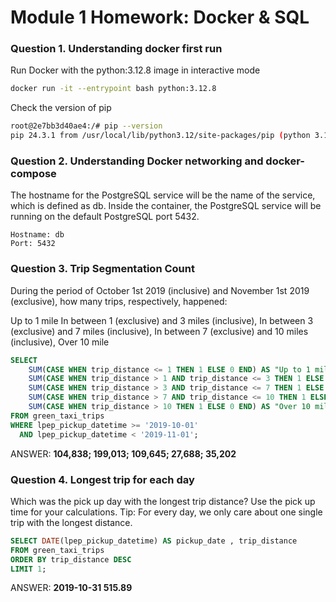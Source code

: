 # Module 1 Homework: Docker & SQL

### Question 1. Understanding docker first run

Run Docker with the python:3.12.8 image in interactive mode

```bash
docker run -it --entrypoint bash python:3.12.8
```

Check the version of pip

```bash
root@2e7bb3d40ae4:/# pip --version
pip 24.3.1 from /usr/local/lib/python3.12/site-packages/pip (python 3.12)
```

### Question 2. Understanding Docker networking and docker-compose

The hostname for the PostgreSQL service will be the name of the service, which is defined as db.
Inside the container, the PostgreSQL service will be running on the default PostgreSQL port 5432.

```
Hostname: db
Port: 5432
```

### Question 3. Trip Segmentation Count

During the period of October 1st 2019 (inclusive) and November 1st 2019 (exclusive), how many trips, respectively, happened:

Up to 1 mile
In between 1 (exclusive) and 3 miles (inclusive),
In between 3 (exclusive) and 7 miles (inclusive),
In between 7 (exclusive) and 10 miles (inclusive),
Over 10 mile

```sql
SELECT
    SUM(CASE WHEN trip_distance <= 1 THEN 1 ELSE 0 END) AS "Up to 1 mile",
    SUM(CASE WHEN trip_distance > 1 AND trip_distance <= 3 THEN 1 ELSE 0 END) AS "Between 1 and 3 miles",
    SUM(CASE WHEN trip_distance > 3 AND trip_distance <= 7 THEN 1 ELSE 0 END) AS "Between 3 and 7 miles",
    SUM(CASE WHEN trip_distance > 7 AND trip_distance <= 10 THEN 1 ELSE 0 END) AS "Between 7 and 10 miles",
    SUM(CASE WHEN trip_distance > 10 THEN 1 ELSE 0 END) AS "Over 10 miles"
FROM green_taxi_trips
WHERE lpep_pickup_datetime >= '2019-10-01'
  AND lpep_pickup_datetime < '2019-11-01';
```

ANSWER: **104,838; 199,013; 109,645; 27,688; 35,202**

### Question 4. Longest trip for each day

Which was the pick up day with the longest trip distance? Use the pick up time for your calculations.
Tip: For every day, we only care about one single trip with the longest distance.

```sql
SELECT DATE(lpep_pickup_datetime) AS pickup_date , trip_distance
FROM green_taxi_trips
ORDER BY trip_distance DESC
LIMIT 1;

```

ANSWER: **2019-10-31         515.89**